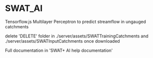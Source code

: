 # SWAT_AI
Tensorflow.js Multilayer Perceptron to predict streamflow in ungauged catchments

delete 'DELETE' folder in ./server/assets/SWATTrainingCatchments and ./server/assets/SWATInputCatchments once downloaded

Full documentation in 'SWAT+ AI help documentation'

